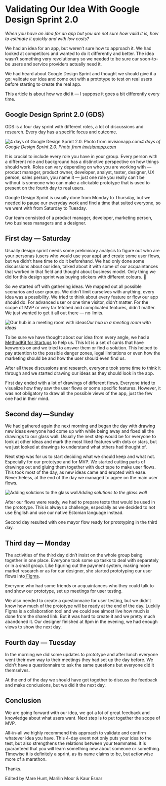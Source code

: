 # Validating Our Idea With Google Design Sprint 2.0

*When you have an idea for an app but you are not sure how valid it is, how to estimate it quickly and with low costs?*

We had an idea for an app, but weren’t sure how to approach it. We had looked at competitors and wanted to do it differently and better. The idea wasn’t something very revolutionary so we needed to be sure our soon-to-be users and service providers actually need it.

We had heard about Google Design Sprint and thought we should give it a go: validate our idea and come out with a prototype to test on real users before starting to create the real app.

This article is about how we did it — I suppose it goes a bit differently every time.

## Google Design Sprint 2.0 (GDS)

GDS is a four day sprint with different roles, a lot of discussions and research. Every day has a specific focus and outcome.

![4 days of Google Design Sprint 2.0. Photo from [invisionapp.com](https://www.invisionapp.com/inside-design/design-sprint-2/)](https://cdn-images-1.medium.com/max/3998/1*yLP7II0_h2OGIqL9dMjC4A.png)*4 days of Google Design Sprint 2.0. Photo from [invisionapp.com](https://www.invisionapp.com/inside-design/design-sprint-2/)*

It is crucial to include every role you have in your group. Every person with a different role and background has a distinctive perspective on how things should work. Roles can vary depending on who you are working with — product manager, product owner, developer, analyst, tester, designer, UX person, sales person, you name it — just one role you really can’t be without is someone who can make a clickable prototype that is used to present on the fourth day to real users.

Google Design Sprint is usually done from Monday to Thursday, but we needed to pause our everyday work and find a time that suited everyone, so we went with from Saturday to Tuesday.

Our team consisted of a product manager, developer, marketing person, two business managers and a designer.

## First day — Saturday

Usually design sprint needs some preliminary analysis to figure out who are your personas (users who would use your app) and create some user flows, but we didn’t have time to do it beforehand. We had only done some discussions about our idea, talked about it with some of our acquaintances that worked in that field and thought about business model. Only thing we did for this design sprint was buying stickers with different colours. 👏

So we started off with gathering ideas. We mapped out all possible scenarios and user groups. We didn’t limit ourselves with anything, every idea was a possibility. We tried to think about every feature or flow our app should do. For advanced user or one time visitor, didn’t matter. For the scope of MVP or very far fetched and complicated features, didn’t matter. We just wanted to get it all out there — no limits.

![Our hub in a meeting room with ideas](https://cdn-images-1.medium.com/max/8000/1*8vS81T92cjz5ifsUDc_tqw.jpeg)*Our hub in a meeting room with ideas*

To be sure we have thought about our idea from every angle, we had a[ MethodKit for Startups](https://methodkit.com/shop/methodkit-for-startups/) to help us. This kit is a set of cards that have keywords on and we tried to answer them or find a solution. This helped to pay attention to the possible danger zones, legal limitations or even how the marketing should be and how the user should even find us.

After all these discussions and research, everyone took some time to think it through and we started drawing our ideas as they should look in the app.

First day ended with a lot of drawings of different flows. Everyone tried to visualize how they saw the user flows or some specific features. However, it was not obligatory to draw all the possible views of the app, just the few one had in their mind.

## Second day — Sunday

We had gathered again the next morning and began the day with drawing new ideas everyone had come up with while being away and fixed all the drawings to our glass wall. Usually the next step would be for everyone to look at other ideas and mark the most liked features with dots or stars, but we just looked at drawings to understand what others had thought of.

Next step was for us to start deciding what we should keep and what not. Especially for our prototype and for MVP. We started cutting parts of drawings out and gluing them together with duct tape to make user flows. This took most of the day, as new ideas came and erupted with ease. Nevertheless, at the end of the day we managed to agree on the main user flows.

![Adding solutions to the glass wall](https://cdn-images-1.medium.com/max/9216/1*FwE-RS7UbyonTSeRLMkftA.jpeg)*Adding solutions to the glass wall*

After our flows were ready, we had to prepare texts that would be used in the prototype. This is always a challenge, especially as we decided to not use English and use our native Estonian language instead.

Second day resulted with one mayor flow ready for prototyping in the third day.

## Third day — Monday

The activities of the third day didn’t insist on the whole group being together in one place. Everyone took some up tasks to deal with separately or in a small group. Like figuring out the payment system, making more market research or as for our designer, she started prototyping our user flows into[ Figma](https://www.figma.com/files/recent).

Everyone who had some friends or acquaintances who they could talk to and show our prototype, set up meetings for user testing.

We also needed to create a questionnaire for user testing, but we didn’t know how much of the prototype will be ready at the end of the day. Luckily Figma is a collaboration tool and we could see almost live how much is done from the shared link. But it was hard to create it and we pretty much abandoned it. Our designer finished at 8pm in the evening, we had enough views to show the next day.

## Fourth day — Tuesday

In the morning we did some updates to prototype and after lunch everyone went their own way to their meetings they had set up the day before. We didn’t have a questionnaire to ask the same questions but everyone did it themselves.

At the end of the day we should have got together to discuss the feedback and make conclusions, but we did it the next day.

## Conclusion

We are going forward with our idea, we got a lot of great feedback and knowledge about what users want. Next step is to put together the scope of MVP.

All-in-all we highly recommend this approach to validate and confirm whatever idea you have. This 4-day event not only puts your idea to the test, but also strengthens the relations between your teammates. It is guaranteed that you will learn something new about someone or something. Timewise it is definitely a sprint, as its name claims to be, but actionwise more of a marathon.

Thanks.

Edited by Mare Hunt, Marilin Moor & Kaur Esnar
